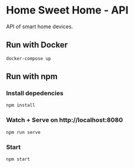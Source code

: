 # Home Sweet Home - API

API of smart home devices.

## Run with Docker
```
docker-compose up
```

## Run with npm

### Install depedencies
```
npm install
```

### Watch + Serve on http://localhost:8080
```
npm run serve
```

### Start
```
npm start
```
